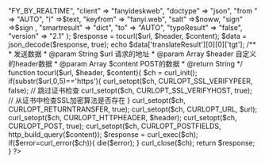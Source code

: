 <?php
$text=$_GET["text"];

//$text = "hello world";

$now = time();
$noww = $now + rand(1, 10);
$a = "fanyideskweb";
$b = "ebSeFb%=XZ%T[KZ)c(sy!";
$sign = md5($a.$text.$noww.$b);
$url = 'http://fanyi.youdao.com/translate?smartresult=dict&smartresult=rule';
$header = array('token:JxRaZezavm3HXM3d9pWnYiqqQC1SJbsU','language:zh','region:GZ');
$content = array(
    "action" => "FY_BY_REALTIME",
	"client" => "fanyideskweb",
	"doctype" => "json",
	"from	" => "AUTO",
	"i" =>$text,
	"keyfrom" => "fanyi.web",
	"salt" =>$noww,
	"sign" =>$sign ,
	"smartresult" => "dict",
	"to" => "AUTO",
	"typoResult" => "false",
	"version" => "2.1"
);
$response = tocurl($url, $header, $content);
$data = json_decode($response, true);
echo $data['translateResult'][0][0]['tgt'];
/**
 * 发送数据
 * @param String $url   请求的地址
 * @param Array $header 自定义的header数据
 * @param Array $content POST的数据
 * @return String
 */
function tocurl($url, $header, $content){
  $ch = curl_init();
  if(substr($url,0,5)=='https'){
    curl_setopt($ch, CURLOPT_SSL_VERIFYPEER, false); // 跳过证书检查
    curl_setopt($ch, CURLOPT_SSL_VERIFYHOST, true); // 从证书中检查SSL加密算法是否存在
  }
  curl_setopt($ch, CURLOPT_RETURNTRANSFER, true);
  curl_setopt($ch, CURLOPT_URL, $url);
  curl_setopt($ch, CURLOPT_HTTPHEADER, $header);
  curl_setopt($ch, CURLOPT_POST, true);
  curl_setopt($ch, CURLOPT_POSTFIELDS, http_build_query($content));
  $response = curl_exec($ch);
  if($error=curl_error($ch)){
    die($error);
  }
  curl_close($ch);
  return $response;
}
?>
